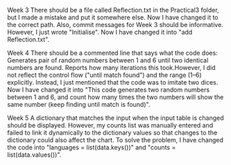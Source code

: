 Week 3
There should be a file called Reflection.txt in the Practical3 folder, but I made a mistake and put it somewhere else. Now I have changed it to the correct path.
Also, commit messages for Week 3 should be informative. However, I just wrote "Initialise". Now I have changed it into "add Reflection.txt".

Week 4
There should be a commented line that says what the code does: Generates pair of random numbers between 1 and 6 until two identical numbers are found. Reports how many iterations this took.However, I did not reflect the control flow ("until match found") and the range (1–6) explicitly. Instead, I just mentioned that the code was to imitate two dices. Now I have changed it into "This code generates two random numbers between 1 and 6, and count how many times the two numbers will show the same number (keep finding until match is found)".

Week 5
A dictionary that matches the input when the input table is changed should be displayed. However, my counts list was manually entered and failed to link it dynamically to the dictionary values so that changes to the dictionary could also affect the chart. To solve the problem, I have changed the code into "languages = list(data.keys())" and "counts = list(data.values())".